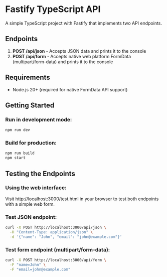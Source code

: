 # Fastify TypeScript API

A simple TypeScript project with Fastify that implements two API endpoints.

## Endpoints

1. **POST /api/json** - Accepts JSON data and prints it to the console
2. **POST /api/form** - Accepts native web platform FormData (multipart/form-data) and prints it to the console

## Requirements

- Node.js 20+ (required for native FormData API support)

## Getting Started

### Run in development mode:
```bash
npm run dev
```

### Build for production:
```bash
npm run build
npm start
```

## Testing the Endpoints

### Using the web interface:
Visit http://localhost:3000/test.html in your browser to test both endpoints with a simple web form.

### Test JSON endpoint:
```bash
curl -X POST http://localhost:3000/api/json \
  -H "Content-Type: application/json" \
  -d '{"name": "John", "email": "john@example.com"}'
```

### Test form endpoint (multipart/form-data):
```bash
curl -X POST http://localhost:3000/api/form \
  -F "name=John" \
  -F "email=john@example.com"
```
